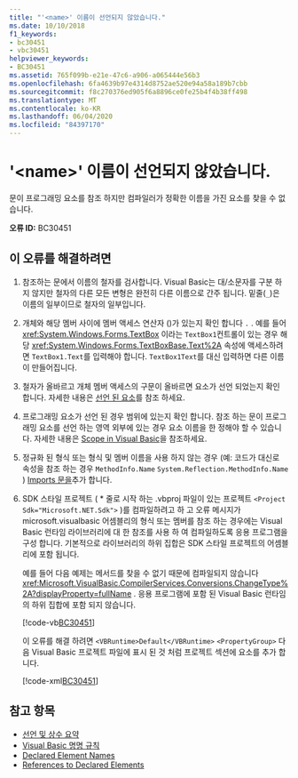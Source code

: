 ```yaml
---
title: "'<name>' 이름이 선언되지 않았습니다."
ms.date: 10/10/2018
f1_keywords:
- bc30451
- vbc30451
helpviewer_keywords:
- BC30451
ms.assetid: 765f099b-e21e-47c6-a906-a065444e56b3
ms.openlocfilehash: 6fa4639b97e4314d8752ae520e94a58a189b7cbb
ms.sourcegitcommit: f8c270376ed905f6a8896ce0fe25b4f4b38ff498
ms.translationtype: MT
ms.contentlocale: ko-KR
ms.lasthandoff: 06/04/2020
ms.locfileid: "84397170"
---
```

# <a name="name-name-is-not-declared"></a>'\<name>' 이름이 선언되지 않았습니다.
문이 프로그래밍 요소를 참조 하지만 컴파일러가 정확한 이름을 가진 요소를 찾을 수 없습니다.  
  
 **오류 ID:** BC30451  
  
## <a name="to-correct-this-error"></a>이 오류를 해결하려면  
  
1. 참조하는 문에서 이름의 철자를 검사합니다. Visual Basic는 대/소문자를 구분 하지 않지만 철자의 다른 모든 변형은 완전히 다른 이름으로 간주 됩니다. 밑줄(`_`)은 이름의 일부이므로 철자의 일부입니다.  
  
2. 개체와 해당 멤버 사이에 멤버 액세스 연산자 ()가 있는지 확인 합니다 `.` . 예를 들어 <xref:System.Windows.Forms.TextBox> 이라는 `TextBox1`컨트롤이 있는 경우 해당 <xref:System.Windows.Forms.TextBoxBase.Text%2A> 속성에 액세스하려면 `TextBox1.Text`를 입력해야 합니다. `TextBox1Text`를 대신 입력하면 다른 이름이 만들어집니다.  
  
3. 철자가 올바르고 개체 멤버 액세스의 구문이 올바르면 요소가 선언 되었는지 확인 합니다. 자세한 내용은 [선언 된 요소](../../programming-guide/language-features/declared-elements/index.md)를 참조 하세요.  
  
4. 프로그래밍 요소가 선언 된 경우 범위에 있는지 확인 합니다. 참조 하는 문이 프로그래밍 요소를 선언 하는 영역 외부에 있는 경우 요소 이름을 한 정해야 할 수 있습니다. 자세한 내용은 [Scope in Visual Basic](../../programming-guide/language-features/declared-elements/scope.md)을 참조하세요.  

5. 정규화 된 형식 또는 형식 및 멤버 이름을 사용 하지 않는 경우 (예: 코드가 대신로 속성을 참조 하는 경우 `MethodInfo.Name` `System.Reflection.MethodInfo.Name` ) [Imports 문을](../statements/imports-statement-net-namespace-and-type.md)추가 합니다.

6. SDK 스타일 프로젝트 ( \* 줄로 시작 하는 .vbproj 파일이 있는 프로젝트 `<Project Sdk="Microsoft.NET.Sdk">` )를 컴파일하려고 하 고 오류 메시지가 microsoft.visualbasic 어셈블리의 형식 또는 멤버를 참조 하는 경우에는 Visual Basic 런타임 라이브러리에 대 한 참조를 사용 하 여 컴파일하도록 응용 프로그램을 구성 합니다. 기본적으로 라이브러리의 하위 집합은 SDK 스타일 프로젝트의 어셈블리에 포함 됩니다.

   예를 들어 다음 예제는 메서드를 찾을 수 없기 때문에 컴파일되지 않습니다 <xref:Microsoft.VisualBasic.CompilerServices.Conversions.ChangeType%2A?displayProperty=fullName> . 응용 프로그램에 포함 된 Visual Basic 런타임의 하위 집합에 포함 되지 않습니다.  

   [!code-vb[BC30451](~/samples/snippets/visualbasic/language-reference/error-messages/bc30451/program1.vb?highlight=7)]

   이 오류를 해결 하려면 `<VBRuntime>Default</VBRuntime>` `<PropertyGroup>` 다음 Visual Basic 프로젝트 파일에 표시 된 것 처럼 프로젝트 섹션에 요소를 추가 합니다.

   [!code-xml[BC30451](~/samples/snippets/visualbasic/language-reference/error-messages/bc30451/vbruntime.vbproj?highlight=6)]

## <a name="see-also"></a>참고 항목

- [선언 및 상수 요약](../keywords/declarations-and-constants-summary.md)
- [Visual Basic 명명 규칙](../../programming-guide/program-structure/naming-conventions.md)
- [Declared Element Names](../../programming-guide/language-features/declared-elements/declared-element-names.md)
- [References to Declared Elements](../../programming-guide/language-features/declared-elements/references-to-declared-elements.md)
